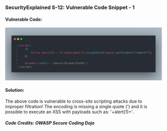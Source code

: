 ### SecurityExplained S-12: Vulnerable Code Snippet - 1


#### Vulnerable Code: 

![Vulnerable Code](../media/code-1.png)


#### Solution: 
The above code is vulnerable to cross-site scripting attacks due to improper filtration! The encoding is missing a single quote (') and it is possible to execute an XSS with payloads such as: '+alert(1)+'.

##### Code Credits: OWASP Secure Coding Dojo
